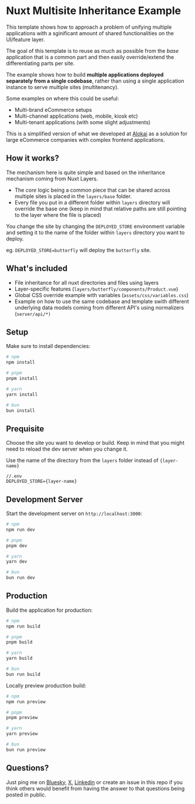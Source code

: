 # Nuxt Multisite Inheritance Example

This template shows how to approach a problem of unifying multiple applications with a sginificant amount of shared functionalities on the UI/feature layer.

The goal of this template is to reuse as much as possible from the *base* application that is a common part and then easily override/extend the differentiating parts per site.

The example shows how to build **multiple applications deployed separately from a single codebase**, rather than using a single application instance to serve multiple sites (multitenancy).

Some examples on where this could be useful:
- Multi-brand eCommerce setups 
- Multi-channel applications (web, mobile, kiosk etc)
- Multi-tenant applications (with some slight adjustments)

This is a simplified version of what we developed at [Alokai](https://alokai.com) as a solution for large eCommerce companies with complex frontend applications.

## How it works?

The mechanism here is quite simple and based on the inheritance mechanism coming from Nuxt Layers.

- The *core* logic being a common piece that can be shared across multiple sites is placed in the `layers/base` folder.
- Every file you put in a different folder within `layers` directory will override the base one (keep in mind that relative paths are still pointing to the layer where the file is placed)

You change the site by changing the `DEPLOYED_STORE` environment variable and setting it to the name of the folder within `layers` directory you want to deploy.

eg. `DEPLOYED_STORE=butterfly` will deploy the `butterfly` site.

## What's included

- File inheritance for all nuxt directories and files using layers
- Layer-specific features (`layers/butterfly/components/Product.vue`)
- Global CSS override example with variables (`assets/css/variables.css`)
- Example on how to use the same codebase and template swith different underlying data models coming from different API's using normalizers (`server/api/*)`


## Setup

Make sure to install dependencies:

```bash
# npm
npm install

# pnpm
pnpm install

# yarn
yarn install

# bun
bun install
```

## Prequisite

Choose the site you want to develop or build. Keep in mind that you might need to reload the dev server when you change it.

Use the name of the directory from the `layers` folder instead of `{layer-name}`
```
//.env
DEPLOYED_STORE={layer-name}
```

## Development Server

Start the development server on `http://localhost:3000`:

```bash
# npm
npm run dev

# pnpm
pnpm dev

# yarn
yarn dev

# bun
bun run dev
```

## Production

Build the application for production:

```bash
# npm
npm run build

# pnpm
pnpm build

# yarn
yarn build

# bun
bun run build
```

Locally preview production build:

```bash
# npm
npm run preview

# pnpm
pnpm preview

# yarn
yarn preview

# bun
bun run preview
```

## Questions?

Just ping me on [Bluesky](https://bsky.app/profile/filrakow.ski), [X](https://x.com/filrakowski), [Linkedin](https://www.linkedin.com/in/filip-rakowski-a43671129/) or create an issue in this repo if you think others would benefit from having the answer to that questions being posted in public.
